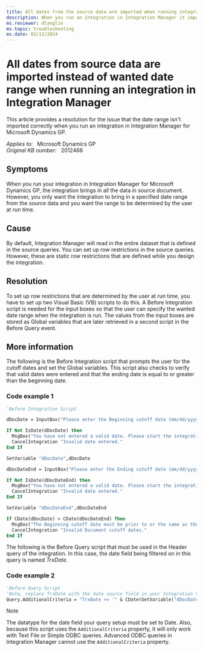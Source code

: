 ```yaml
---
title: All dates from the source data are imported when running integration
description: When you run an Integration in Integration Manager it imports in all dates from the source data instead of just the date range that you want. Provides a resolution.
ms.reviewer: dlanglie
ms.topic: troubleshooting
ms.date: 03/13/2024
---
```

# All dates from source data are imported instead of wanted date range when running an integration in Integration Manager

This article provides a resolution for the issue that the date range isn't imported correctly when you run an integration in Integration Manager for Microsoft Dynamics GP.

_Applies to:_ &nbsp; Microsoft Dynamics GP  
_Original KB number:_ &nbsp; 2012466

## Symptoms

When you run your integration in Integration Manager for Microsoft Dynamics GP, the integration brings in all the data in source document. However, you only want the integration to bring in a specified date range from the source data and you want the range to be determined by the user at run time.

## Cause

By default, Integration Manager will read in the entire dataset that is defined in the source queries. You can set up row restrictions in the source queries. However, these are static row restrictions that are defined while you design the integration.

## Resolution

To set up row restrictions that are determined by the user at run time, you have to set up two Visual Basic (VB) scripts to do this. A Before Integration script is needed for the input boxes so that the user can specify the wanted date range when the integration is run. The values from the input boxes are stored as Global variables that are later retrieved in a second script in the Before Query event.

## More information

The following is the Before Integration script that prompts the user for the cutoff dates and set the Global variables. This script also checks to verify that valid dates were entered and that the ending date is equal to or greater than the beginning date.

### Code example 1

```vb
'Before Integration Script

dDocDate = InputBox("Please enter the Beginning cutoff date (mm/dd/yyyy).")

If Not IsDate(dDocDate) then
  MsgBox("You have not entered a valid date. Please start the integration again.")
  CancelIntegration "Invalid date entered."
End If

SetVariable "dDocDate",dDocDate

dDocDateEnd = InputBox("Please enter the Ending cutoff date (mm/dd/yyyy).")

If Not IsDate(dDocDateEnd) then
  MsgBox("You have not entered a valid date. Please start the integration again.")
  CancelIntegration "Invalid date entered."
End If

SetVariable "dDocDateEnd",dDocDateEnd

If CDate(dDocDate) > CDate(dDocDateEnd) Then
  MsgBox("The Beginning cutoff date must be prior to or the same as the Ending cutoff date.")
  CancelIntegration "Invalid Document cutoff dates."
End If
```

The following is the Before Query script that must be used in the Header query of the integration. In this case, the date field being filtered on in this query is named *TrxDate*.

### Code example 2

```vb
'Before Query Script
'Note, replace TrxDate with the date source field in your Integration Source File.
Query.AdditionalCriteria = "TrxDate >= '" & CDate(GetVariable("dDocDate")) & "' AND TrxDate <= '" & CDate(GetVariable("dDocDateEnd")) & "'"
```

> [!NOTE]
> The datatype for the date field your query setup must be set to Date. Also, because this script uses the `AdditionalCriteria` property, it will only work with Text File or Simple ODBC queries. Advanced ODBC queries in Integration Manager cannot use the `AdditionalCriteria` property.
